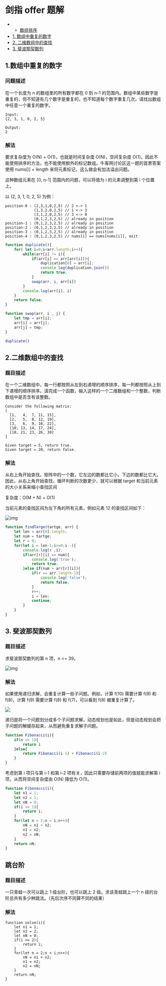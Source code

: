 # 剑指 offer 题解

- * [数组排序](./排序.md)
- [1. 数组中重复的数字](#1数组中重复的数字)
- [2. 二维数组中的查找](#2二维数组中的查找)
- [3. 斐波那契数列](#3斐波那契数列)

## 1.数组中重复的数字

### 问题描述

在一个长度为 n 的数组里的所有数字都在 0 到 n-1 的范围内。数组中某些数字是重复的，但不知道有几个数字是重复的，也不知道每个数字重复几次。请找出数组中任意一个重复的数字。

```
Input:
{2, 3, 1, 0, 2, 5}

Output:
2
```

### 解法
要求复杂度为 O(N) + O(1)，也就是时间复杂度 O(N)，空间复杂度 O(1)。因此不能使用排序的方法，也不能使用额外的标记数组。牛客网讨论区这一题的首票答案使用 nums[i] + length 来将元素标记，这么做会有加法溢出问题。

这种数组元素在 [0, n-1] 范围内的问题，可以将值为 i 的元素调整到第 i 个位置上。

以 (2, 3, 1, 0, 2, 5) 为例：

```
position-0 : (2,3,1,0,2,5) // 2 <-> 1
             (1,3,2,0,2,5) // 1 <-> 3
             (3,1,2,0,2,5) // 3 <-> 0
             (0,1,2,3,2,5) // already in position
position-1 : (0,1,2,3,2,5) // already in position
position-2 : (0,1,2,3,2,5) // already in position
position-3 : (0,1,2,3,2,5) // already in position
position-4 : (0,1,2,3,2,5) // nums[i] == nums[nums[i]], exit
```

```javascript
function duplicate(){
    for( let i=0;i<arr.length;i++){
        while(arr[i] != i){
            if(arr[i] == arr[arr[i]]){
                duplication[0] = arr[i];
                console.log(duplication.join())
                return true;
            }
            swap(arr, i, arr[i])
        }
        console.log(arr[i], i)
    }
    return false;
}

function swap(arr, i , j) {
    let tmp = arr[i];
    arr[i] = arr[j];
    arr[j] = tmp;
}

duplicate()
```

## 2.二维数组中的查找

### 题目描述
在一个二维数组中，每一行都按照从左到右递增的顺序排序，每一列都按照从上到下递增的顺序排序。请完成一个函数，输入这样的一个二维数组和一个整数，判断数组中是否含有该整数。

```
Consider the following matrix:
[
  [1,   4,  7, 11, 15],
  [2,   5,  8, 12, 19],
  [3,   6,  9, 16, 22],
  [10, 13, 14, 17, 24],
  [18, 21, 23, 26, 30]
]

Given target = 5, return true.
Given target = 20, return false.
```

### 解法

从右上角开始查找。矩阵中的一个数，它左边的数都比它小，下边的数都比它大。因此，从右上角开始查找，循环判断的次数更少，就可以根据 target 和当前元素的大小关系来缩小查找区间

复杂度：O(M + N) + O(1)

当前元素的查找区间为左下角的所有元素，例如元素 12 的查找区间如下：

![img](https://raw.githubusercontent.com/CyC2018/CS-Notes/master/pics/f94389e9-55b1-4f49-9d37-00ed05900ae0.png)


```javascript
function findTarge(tartge, arr) {
    let len = arr[0].length;
    let num = tartge;
    let r = 0;
    for(let i = len-1;i>=0;i--){
        console.log(r ,i);
        if(arr[r][i] == num){
            console.log('true');
            return true;
        }else if(num > arr[r][i]){
            if(r == arr.length-1){
                console.log('false');
                return false;
            }
            r++;
            i = len;
            continue;
        }
    }
}
```

## 3. 斐波那契数列

### 题目描述

求斐波那契数列的第 n 项，n <= 39。

![img](https://camo.githubusercontent.com/fda05029442ab32752e2307e80ca574b988beb64/68747470733a2f2f6c617465782e636f6465636f67732e636f6d2f6769662e6c617465783f66286e293d5c6c6566745c7b5c626567696e7b61727261797d7b72636c7d3026267b6e3d307d5c5c3126267b6e3d317d5c5c66286e2d31292b66286e2d322926267b6e3e317d5c656e647b61727261797d5c72696768742e)

### 解法

如果使用递归求解，会重复计算一些子问题。例如，计算 f(10) 需要计算 f(9) 和 f(8)，计算 f(9) 需要计算 f(8) 和 f(7)，可以看到 f(8) 被重复计算了。

![](https://raw.githubusercontent.com/CyC2018/CS-Notes/master/pics/faecea49-9974-40db-9821-c8636137df61.jpg)

递归是将一个问题划分成多个子问题求解，动态规划也是如此，但是动态规划会把子问题的解缓存起来，从而避免重复求解子问题。

```javascript
function Fibonacci(i){
    if(n <= 1){
        return i
    }else{
        return Fibonacci(i-1) + Fibonacci(i-2)
    }
}
```
考虑到第 i 项只与第 i-1 和第 i-2 项有关，因此只需要存储前两项的值就能求解第 i 项，从而将空间复杂度由 O(N) 降低为 O(1)。
```javascript
function Fibonacci(i){
    let n1 = 1;
    let n2 = 1;
    let nN = 0;
    if(i <= 1){
        return i;
    }
    for(let n = 2;n < i;n++){
        nN = n1 + n2;
        n1 = n2;
        n2 = nN;
    }
    return nN;
}
```

## 跳台阶

### 题目描述
一只青蛙一次可以跳上 1 级台阶，也可以跳上 2 级。求该青蛙跳上一个 n 级的台阶总共有多少种跳法。（先后次序不同算不同的结果）

### 解法

```
function solve(i){
    let n1 = 1;
    let n2 = 2;
    let nN = 0;
    if(i <= 2){
        return i;
    }
    for(let n = 2;n < i;n++){
        nN = n1 + n2;
        n1 = n2;
        n2 = nN;
    }
    return nN;
}
```




